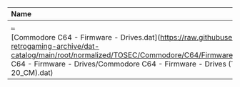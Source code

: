 |Name|Size|
|:---|---:|
|[..](../index.html)|DIR|
|[Commodore C64 - Firmware - Drives.dat](https://raw.githubusercontent.com/open-retrogaming-archive/dat-catalog/main/root/normalized/TOSEC/Commodore/C64/Firmware/Drives/Commodore C64 - Firmware - Drives/Commodore C64 - Firmware - Drives (TOSEC-v2019-04-20_CM).dat)|17860|
